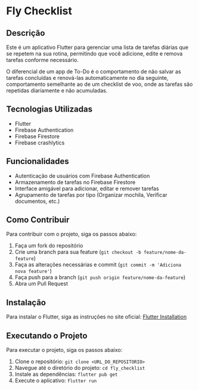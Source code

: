 # Fly Checklist

## Descrição

Este é um aplicativo Flutter para gerenciar uma lista de tarefas diárias que se repetem na sua rotina, permitindo que você adicione, edite e remova tarefas conforme necessário.

O diferencial de um app de To-Do é o comportamento de não salvar as tarefas concluídas e renová-las automaticamente no dia seguinte, comportamento semelhante ao de um checklist de voo, onde as tarefas são repetidas diariamente e não acumuladas.

## Tecnologias Utilizadas

- Flutter
- Firebase Authentication
- Firebase Firestore
- Firebase crashlytics

## Funcionalidades

- Autenticação de usuários com Firebase Authentication
- Armazenamento de tarefas no Firebase Firestore
- Interface amigável para adicionar, editar e remover tarefas
- Agrupamento de tarefas por tipo (Organizar mochila, Verificar documentos, etc.)

## Como Contribuir

Para contribuir com o projeto, siga os passos abaixo:

1. Faça um fork do repositório
2. Crie uma branch para sua feature (`git checkout -b feature/nome-da-feature`)
3. Faça as alterações necessárias e commit (`git commit -m 'Adiciona nova feature'`)
4. Faça push para a branch (`git push origin feature/nome-da-feature`)
5. Abra um Pull Request

## Instalação

Para instalar o Flutter, siga as instruções no site oficial: [Flutter Installation](https://flutter.dev/docs/get-started/install)

## Executando o Projeto

Para executar o projeto, siga os passos abaixo:

1. Clone o repositório: `git clone <URL_DO_REPOSITORIO>`
2. Navegue até o diretório do projeto: `cd fly_checklist`
3. Instale as dependências: `flutter pub get`
4. Execute o aplicativo: `flutter run`


